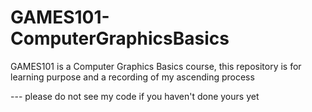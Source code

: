 # GAMES101-ComputerGraphicsBasics
GAMES101 is a Computer Graphics Basics course, this repository is for learning purpose and a recording of my ascending process


--- please do not see my code if you haven't done yours yet
